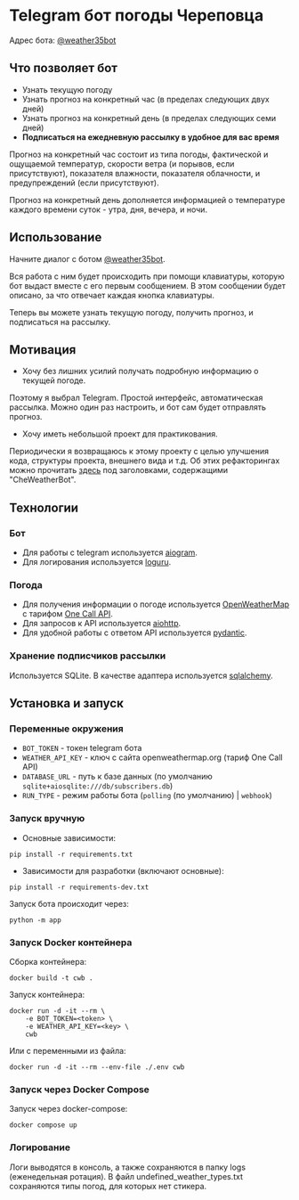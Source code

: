# Telegram бот погоды Череповца

Адрес бота: [@weather35bot](https://t.me/weather35bot)

## Что позволяет бот

- Узнать текущую погоду
- Узнать прогноз на конкретный час (в пределах следующих двух дней)
- Узнать прогноз на конкретный день (в пределах следующих семи дней)
- **Подписаться на ежедневную рассылку в удобное для вас время**

Прогноз на конкретный час состоит из типа погоды, фактической и ощущаемой температур, скорости ветра (и порывов, если присутствуют), показателя влажности, показателя облачности, и предупреждений (если присутствуют).

Прогноз на конкретный день дополняется информацией о температуре каждого времени суток - утра, дня, вечера, и ночи.

## Использование

Начните диалог с ботом [@weather35bot](https://t.me/weather35bot).

Вся работа с ним будет происходить при помощи клавиатуры, которую бот выдаст вместе с его первым сообщением. В этом сообщении будет описано, за что отвечает каждая кнопка клавиатуры.

Теперь вы можете узнать текущую погоду, получить прогноз, и подписаться на рассылку.

## Мотивация

- Хочу без лишних усилий получать подробную информацию о текущей погоде.

Поэтому я выбрал Telegram. Простой интерфейс, автоматическая рассылка. Можно один раз настроить, и бот сам будет отправлять прогноз.

- Хочу иметь небольшой проект для практикования.

Периодически я возвращаюсь к этому проекту с целью улучшения кода, структуры проекта, внешнего вида и т.д. Об этих рефакторингах можно прочитать [здесь](https://github.com/Masynchin/history) под заголовками, содержащими "CheWeatherBot".

## Технологии

<!-- ### Сервер -->

### Бот

- Для работы с telegram используется [aiogram](https://github.com/aiogram/aiogram).
- Для логирования используется [loguru](https://github.com/Delgan/loguru).

### Погода

- Для получения информации о погоде используется [OpenWeatherMap](https://openweathermap.org/) с тарифом [One Call API](https://openweathermap.org/api/one-call-api).
- Для запросов к API используется [aiohttp](https://github.com/aio-libs/aiohttp).
- Для удобной работы с ответом API используется [pydantic](https://github.com/samuelcolvin/pydantic).

### Хранение подписчиков рассылки

Используется SQLite. В качестве адаптера используется [sqlalchemy](https://github.com/sqlalchemy/sqlalchemy).

## Установка и запуск

### Переменные окружения

- `BOT_TOKEN` - токен telegram бота
- `WEATHER_API_KEY` - ключ с сайта openweathermap.org (тариф One Call API)
- `DATABASE_URL` - путь к базе данных (по умолчанию `sqlite+aiosqlite:///db/subscribers.db`)
- `RUN_TYPE` - режим работы бота (`polling` (по умолчанию) | `webhook`)

### Запуск вручную

- Основные зависимости:

~~~shell
pip install -r requirements.txt
~~~

- Зависимости для разработки (включают основные):

~~~shell
pip install -r requirements-dev.txt
~~~

Запуск бота происходит через:

~~~shell
python -m app
~~~

### Запуск Docker контейнера

Сборка контейнера:

~~~shell
docker build -t cwb .
~~~

Запуск контейнера:

~~~shell
docker run -d -it --rm \
    -e BOT_TOKEN=<token> \
    -e WEATHER_API_KEY=<key> \
    cwb
~~~

Или с переменными из файла:

~~~shell
docker run -d -it --rm --env-file ./.env cwb
~~~

### Запуск через Docker Compose

Запуск через docker-compose:

~~~shell
docker compose up
~~~

### Логирование

Логи выводятся в консоль, а также сохраняются в папку logs (еженедельная ротация).
В файл undefined_weather_types.txt сохраняются типы погод, для которых нет стикера.
